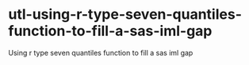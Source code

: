 # utl-using-r-type-seven-quantiles-function-to-fill-a-sas-iml-gap
Using r type seven quantiles function to fill a sas iml gap
